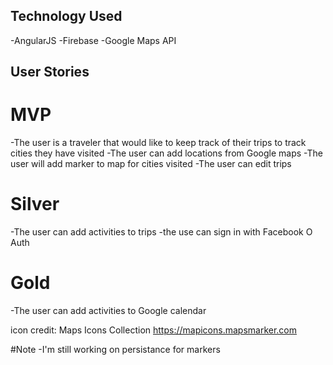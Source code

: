 ## Technology Used
-AngularJS
-Firebase
-Google Maps API

## User Stories
# MVP
-The user is a traveler that would like to keep track of their trips to track cities they have visited
-The user can add locations from Google maps
-The user will add marker to map for cities visited
-The user can edit trips

# Silver
-The user can add activities to trips
-the use can sign in with Facebook O Auth


# Gold
-The user can add activities to Google calendar


icon credit: Maps Icons Collection https://mapicons.mapsmarker.com

#Note
-I'm still working on persistance for markers
